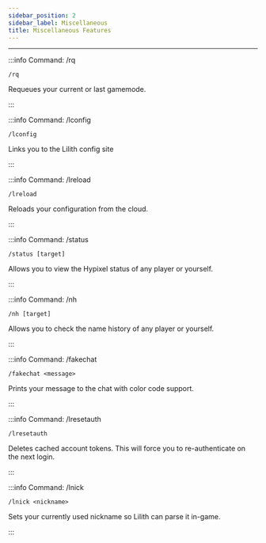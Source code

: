 ```yaml
---
sidebar_position: 2
sidebar_label: Miscellaneous
title: Miscellaneous Features
---
```


---

:::info Command: /rq

`/rq`

Requeues your current or last gamemode.

:::

:::info Command: /lconfig

`/lconfig`

Links you to the Lilith config site

:::

:::info Command: /lreload

`/lreload`

Reloads your configuration from the cloud.

:::

:::info Command: /status

`/status [target]`

Allows you to view the Hypixel status of any player or yourself.

:::

:::info Command: /nh

`/nh [target]`

Allows you to check the name history of any player or yourself.

:::

:::info Command: /fakechat

`/fakechat <message>`

Prints your message to the chat with color code support.

:::

:::info Command: /lresetauth

`/lresetauth`

Deletes cached account tokens. This will force you to re-authenticate on the next login.

:::

:::info Command: /lnick

`/lnick <nickname>`

Sets your currently used nickname so Lilith can parse it in-game.

:::


